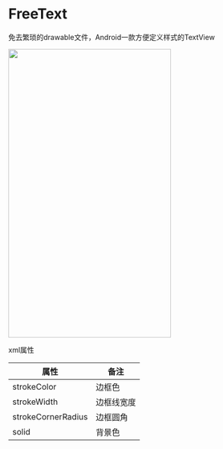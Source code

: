 # FreeText
免去繁琐的drawable文件，Android一款方便定义样式的TextView 


<img src="https://note.youdao.com/yws/api/personal/file/f2c0e81b6221950d2c8d66dfc12ec916?method=download&shareKey=c969dc977acaef438e121b8c8896ad94" height="576" width="324" >

xml属性

属性 | 备注
---|---
strokeColor | 边框色
strokeWidth | 边框线宽度
strokeCornerRadius | 边框圆角
solid | 背景色

